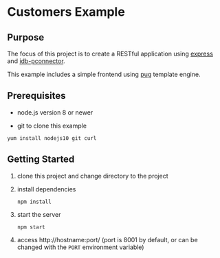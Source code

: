 # Customers Example

## Purpose
The focus of this project is to create a RESTful application using [express](https://www.npmjs.com/package/express) and [idb-pconnector](https://www.npmjs.com/package/idb-pconnector).

This example includes a simple frontend using [pug](https://www.npmjs.com/package/pug) template engine.


## Prerequisites

- node.js version 8 or newer

- git to clone this example

`yum install nodejs10 git curl`

## Getting Started

1. clone this project and change directory to the project


2. install dependencies

   `npm install`

3. start the server

   `npm start`

4. access http://hostname:port/ (port is 8001 by default, or can be changed with the `PORT` environment variable)
